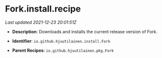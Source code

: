 # Fork.install.recipe

_Last updated 2021-12-23 20:01:51Z_

- **Description**: Downloads and installs the current release version of Fork.

- **Identifier**: `io.github.hjuutilainen.install.Fork`

- **Parent Recipes**: `io.github.hjuutilainen.pkg.Fork`
